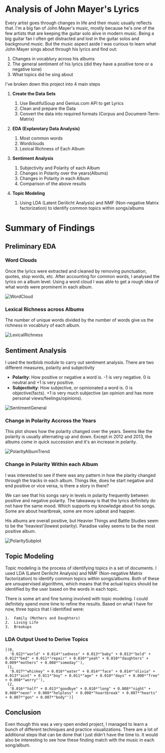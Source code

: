 # Analysis of John Mayer's Lyrics

Every artist goes through changes in life and their music usually reflects that. I'm a big fan of John Mayer's music, mostly because he's one of the few artists that are keeping the guitar solo alive in modern music. Being a big guitar fan I often get distracted and lost in the guitar solos and background music. But the music aspect aside I was curious to learn what John Mayer sings about through his lyrics and find out: 
1. Changes in vocablury across his albums
2. The general sentiment of his lyrics (did they have a positive tone or a negative tone)
3. What topics did he sing about

I've broken down this project into 4 main steps

1. **Create the Data Sets**
    1. Use BeutifulSoup and Genius.com API to get Lyrics
    2. Clean and prepare the Data 
    3. Convert the data into required formats (Corpus and Document-Term-Matrix)


2. **EDA (Explarotary Data Analysis)**
    1. Most common words
    2. Wordclouds
    3. Lexical Richness of Each Album


3. **Sentiment Analysis**
    1. Subjectivity and Polarity of each Album
    2. Changes in Polarity over the years(Albums)
    3. Changes in Polarity in each Album
    4. Comparison of the above results


4. **Topic Modeling**
    1. Using LDA (Latent Derilicht Analysis) and NMF (Non-negative Matrix factorization) to identify common topics within songs/albums
    
# Summary of Findings

## Preliminary EDA

### Word Clouds

Once the lyrics were extracted and cleaned by removing punctuation, quotes, stop words, etc. After accounting for common words, I analysed the lyrics on a album level. Using a word cloud I was able to get a rough idea of what words were prominent in each album.

![WordCloud](/images/wordClouds2.png)

### Lexical Richness across Albums

The number of unique words divided by the number of words give us the richness in vocablury of each album.


![LexicalRichness](/images/LexicalRichness.png)

## Sentiment Analysis

I used the textblob module to carry out sentiment analysis. There are two different measures, polarity and subjectivity

* **Polarity**: How positive or negative a word is. -1 is very negative. 0 is neutral and +1 is very positive.
* **Subjectivity**: How subjective, or opinionated a word is. 0 is objective(facts). +1 is very much subjective (an opinion and has more personal views/feelings/opinions).

![SentimentGeneral](/images/sentimentGeneral.png)


### Change in Polarity Accross the Years

This plot shows how the polarity changed over the years. Seems like the polarity is usually alternating up and down. Except in 2012 and 2013, the albums come in quick succession and it's an increase in polarity.

![PolarityAlbumTrend](/images/polarityGeneralTrend.png)


### Change in Polarity Within each Album

I was interested to see if there was any pattern in how the plarity changed through the tracks in each album. Things like, does he start negative and end positive or vice versa, is there a story in there?

We can see that his songs vary in levels in polarity frequently between positive and negative polarity. The takeaway is that the lyrics definitely do not have the same mood. Which supports my knowledge about his songs. Some are about heartbreak, some are more upbeat and happier.

His albums are overall positive, but Heavier Things and Battle Studies seem to be the 'heaviest'(lowest polarity). Paradise valley seems to be the most positive album.


![PolaritySubplot](/images/polaritySubplot.png)


## Topic Modeling

Topic modeling is the process of identifying topics in a set of documents. I used LDA (Latent Derilicht Analysis) and NMF (Non-negative Matrix factorization) to identify common topics within songs/albums. Both of these are unsupervised algorithms, which means that the actual topics should be identified by the user based on the words in each topic. 

There is some art and fine tuning involved with topic modeling. I could definitely spend more time to refine the results. Based on what I have for now, three topics that I identified were:

    1.  Family (Mothers and Daughters)
    2.  Living Life
    3.  Breakups

### LDA Output Used to Derive Topics

```
[(0,
  '0.022*"world" + 0.014*"sadness" + 0.013*"baby" + 0.013*"bold" + 0.012*"bed" + 0.011*"repair" + 0.010*"yeah" + 0.010*"daughters" + 0.009*"mothers" + 0.008*"someday"'),
 (1,
  '0.027*"whiskey" + 0.016*"water" + 0.014*"face" + 0.014*"olivia" + 0.013*"aint" + 0.011*"boy" + 0.011*"age" + 0.010*"days" + 0.008*"free" + 0.008*"worry"'),
 (2,
  '0.016*"half" + 0.013*"goodbye" + 0.010*"long" + 0.008*"night" + 0.008*"neon" + 0.008*"helpless" + 0.008*"heartbreak" + 0.007*"hearts" + 0.007*"gon" + 0.007*"body"')]
```

## Conclusion

Even though this was a very open ended project, I managed to learn a bunch of different techniques and practice visualizations. There are a lot of additional steps that can be done that I just didn't have the time to. It would also be interesting to see how these finding match with the music in each song/album.
